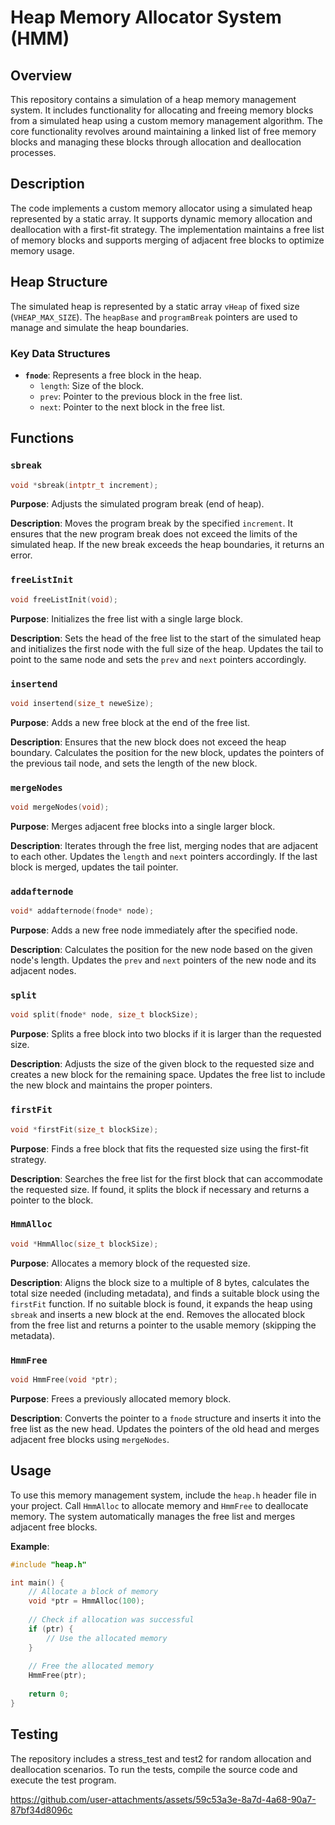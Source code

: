 # Heap Memory Allocator System (HMM)

## Overview

This repository contains a simulation of a heap memory management system. It includes functionality for allocating and freeing memory blocks from a simulated heap using a custom memory management algorithm. The core functionality revolves around maintaining a linked list of free memory blocks and managing these blocks through allocation and deallocation processes.


## Description

The code implements a custom memory allocator using a simulated heap represented by a static array. It supports dynamic memory allocation and deallocation with a first-fit strategy. The implementation maintains a free list of memory blocks and supports merging of adjacent free blocks to optimize memory usage.

## Heap Structure

The simulated heap is represented by a static array `vHeap` of fixed size (`VHEAP_MAX_SIZE`). The `heapBase` and `programBreak` pointers are used to manage and simulate the heap boundaries. 

### Key Data Structures

- **`fnode`**: Represents a free block in the heap.
    - `length`: Size of the block.
    - `prev`: Pointer to the previous block in the free list.
    - `next`: Pointer to the next block in the free list.

## Functions

### `sbreak`

```c
void *sbreak(intptr_t increment);
```

**Purpose**: Adjusts the simulated program break (end of heap).

**Description**: Moves the program break by the specified `increment`. It ensures that the new program break does not exceed the limits of the simulated heap. If the new break exceeds the heap boundaries, it returns an error.

### `freeListInit`

```c
void freeListInit(void);
```

**Purpose**: Initializes the free list with a single large block.

**Description**: Sets the head of the free list to the start of the simulated heap and initializes the first node with the full size of the heap. Updates the tail to point to the same node and sets the `prev` and `next` pointers accordingly.

### `insertend`

```c
void insertend(size_t neweSize);
```

**Purpose**: Adds a new free block at the end of the free list.

**Description**: Ensures that the new block does not exceed the heap boundary. Calculates the position for the new block, updates the pointers of the previous tail node, and sets the length of the new block. 

### `mergeNodes`

```c
void mergeNodes(void);
```

**Purpose**: Merges adjacent free blocks into a single larger block.

**Description**: Iterates through the free list, merging nodes that are adjacent to each other. Updates the `length` and `next` pointers accordingly. If the last block is merged, updates the tail pointer.

### `addafternode`

```c
void* addafternode(fnode* node);
```

**Purpose**: Adds a new free node immediately after the specified node.

**Description**: Calculates the position for the new node based on the given node's length. Updates the `prev` and `next` pointers of the new node and its adjacent nodes.

### `split`

```c
void split(fnode* node, size_t blockSize);
```

**Purpose**: Splits a free block into two blocks if it is larger than the requested size.

**Description**: Adjusts the size of the given block to the requested size and creates a new block for the remaining space. Updates the free list to include the new block and maintains the proper pointers.

### `firstFit`

```c
void *firstFit(size_t blockSize);
```

**Purpose**: Finds a free block that fits the requested size using the first-fit strategy.

**Description**: Searches the free list for the first block that can accommodate the requested size. If found, it splits the block if necessary and returns a pointer to the block.

### `HmmAlloc`

```c
void *HmmAlloc(size_t blockSize);
```

**Purpose**: Allocates a memory block of the requested size.

**Description**: Aligns the block size to a multiple of 8 bytes, calculates the total size needed (including metadata), and finds a suitable block using the `firstFit` function. If no suitable block is found, it expands the heap using `sbreak` and inserts a new block at the end. Removes the allocated block from the free list and returns a pointer to the usable memory (skipping the metadata).

### `HmmFree`

```c
void HmmFree(void *ptr);
```

**Purpose**: Frees a previously allocated memory block.

**Description**: Converts the pointer to a `fnode` structure and inserts it into the free list as the new head. Updates the pointers of the old head and merges adjacent free blocks using `mergeNodes`.

## Usage

To use this memory management system, include the `heap.h` header file in your project. Call `HmmAlloc` to allocate memory and `HmmFree` to deallocate memory. The system automatically manages the free list and merges adjacent free blocks.

**Example**:

```c
#include "heap.h"

int main() {
    // Allocate a block of memory
    void *ptr = HmmAlloc(100);
    
    // Check if allocation was successful
    if (ptr) {
        // Use the allocated memory
    }
    
    // Free the allocated memory
    HmmFree(ptr);
    
    return 0;
}
```

## Testing

The repository includes a stress_test and test2 for random allocation and deallocation scenarios. To run the tests, compile the source code and execute the test program.


https://github.com/user-attachments/assets/59c53a3e-8a7d-4a68-90a7-87bf34d8096c




